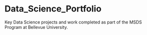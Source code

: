 # Data_Science_Portfolio
Key Data Science projects and work completed as part of the MSDS Program at Bellevue University.
